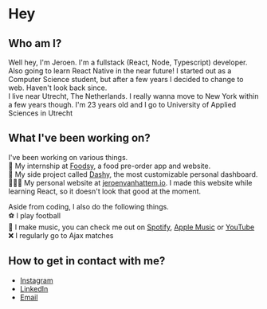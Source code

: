 # Hey<br/>

## Who am I?<br/>
Well hey, I'm Jeroen. I'm a fullstack (React, Node, Typescript) developer. Also going to learn React Native in the near future! I started out as a Computer Science student, but after a few years I decided to change to web. Haven't look back since. <br />
I live near Utrecht, The Netherlands. I really wanna move to New York within a few years though. I'm 23 years old and I go to University of Applied Sciences in Utrecht

## What I've been working on?<br/>
I've been working on various things.<br/>
🥙 My internship at [Foodsy](https://foodsy.eu), a food pre-order app and website.<br/>
📅 My side project called [Dashy](https://dashy-app.com), the most customizable personal dashboard.<br/>
🙋🏻‍♂️ My personal website at [jeroenvanhattem.io](https://jeroenvanhattem.io). I made this website while learning React, so it doesn't look that good at the moment.<br/>

Aside from coding, I also do the following things.<br/>
⚽ I play football<br/>
🎤 I make music, you can check me out on [Spotify](https://open.spotify.com/artist/7Egoy0UuRKksBWzmGYzd68?si=ZFvkJ25fTzWuurChMoAGTA&dl_branch=1), [Apple Music](https://music.apple.com/us/artist/yeno/1495372718) or [YouTube](https://www.youtube.com/channel/UCZkKPcjFB8UpoZ2y6bC1rWw)<br/>
❌ I regularly go to Ajax matches <br />

## How to get in contact with me?<br/>
- [Instagram](https://instagram.com/jeroenvhattem)<br/>
- [LinkedIn](https://www.linkedin.com/in/jeroenvhattem/)<br/>
- [Email](mailto:jeroenvanhattem@outlook.com)<br />

